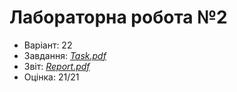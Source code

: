 # Лабораторна робота №2

- Варіант: 22
- Завдання: [*Task.pdf*](./Task.pdf)
- Звіт: [*Report.pdf*](./Report.pdf)
- Оцінка: 21/21